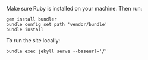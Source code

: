 Make sure Ruby is installed on your machine. Then run:

```
gem install bundler
bundle config set path 'vendor/bundle'
bundle install
```

To run the site locally:
```
bundle exec jekyll serve --baseurl='/'
```
